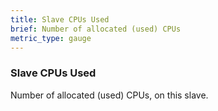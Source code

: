 ```yaml
---
title: Slave CPUs Used
brief: Number of allocated (used) CPUs
metric_type: gauge
---
```

### Slave CPUs Used

Number of allocated (used) CPUs, on this slave.
